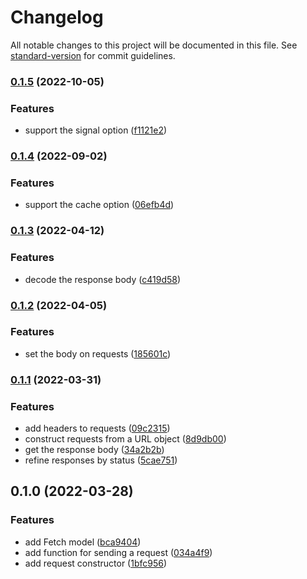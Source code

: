 # Changelog

All notable changes to this project will be documented in this file. See [standard-version](https://github.com/conventional-changelog/standard-version) for commit guidelines.

### [0.1.5](https://github.com/thewilkybarkid/fetch-fp-ts/compare/v0.1.4...v0.1.5) (2022-10-05)


### Features

* support the signal option ([f1121e2](https://github.com/thewilkybarkid/fetch-fp-ts/commit/f1121e2ac184c59899f3e717ffd80ce328c8a9d6))

### [0.1.4](https://github.com/thewilkybarkid/fetch-fp-ts/compare/v0.1.3...v0.1.4) (2022-09-02)


### Features

* support the cache option ([06efb4d](https://github.com/thewilkybarkid/fetch-fp-ts/commit/06efb4df7913a1c075dff06ccb231252ee08ae40))

### [0.1.3](https://github.com/thewilkybarkid/fetch-fp-ts/compare/v0.1.2...v0.1.3) (2022-04-12)


### Features

* decode the response body ([c419d58](https://github.com/thewilkybarkid/fetch-fp-ts/commit/c419d5870acf35d6bdf78e303a7a3ffb341026e5))

### [0.1.2](https://github.com/thewilkybarkid/fetch-fp-ts/compare/v0.1.1...v0.1.2) (2022-04-05)


### Features

* set the body on requests ([185601c](https://github.com/thewilkybarkid/fetch-fp-ts/commit/185601c9d705898cede556180fa75691075c357d))

### [0.1.1](https://github.com/thewilkybarkid/fetch-fp-ts/compare/v0.1.0...v0.1.1) (2022-03-31)


### Features

* add headers to requests ([09c2315](https://github.com/thewilkybarkid/fetch-fp-ts/commit/09c2315ba70fe44df7b3e1abb1549407e3244d8f))
* construct requests from a URL object ([8d9db00](https://github.com/thewilkybarkid/fetch-fp-ts/commit/8d9db0075052ab0056f7d2fd25aabfc963ae1593))
* get the response body ([34a2b2b](https://github.com/thewilkybarkid/fetch-fp-ts/commit/34a2b2b3d21e9b2bbee140e533a480039f361e9d))
* refine responses by status ([5cae751](https://github.com/thewilkybarkid/fetch-fp-ts/commit/5cae751d8fcec89a2b1c3239f971d8103c766c6f))

## 0.1.0 (2022-03-28)


### Features

* add Fetch model ([bca9404](https://github.com/thewilkybarkid/fetch-fp-ts/commit/bca9404ed36763372835ff95061a43404cbcab76))
* add function for sending a request ([034a4f9](https://github.com/thewilkybarkid/fetch-fp-ts/commit/034a4f962ff4b3192740c0255be67a72b6c58659))
* add request constructor ([1bfc956](https://github.com/thewilkybarkid/fetch-fp-ts/commit/1bfc956b3755de091929eb9b57799905bb4cf6bd))
